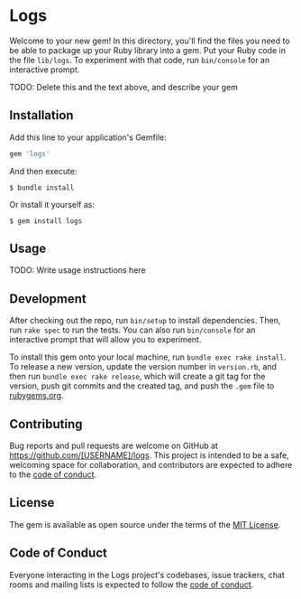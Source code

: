 # Logs

Welcome to your new gem! In this directory, you'll find the files you need to be able to package up your Ruby library into a gem. Put your Ruby code in the file `lib/logs`. To experiment with that code, run `bin/console` for an interactive prompt.

TODO: Delete this and the text above, and describe your gem

## Installation

Add this line to your application's Gemfile:

```ruby
gem 'logs'
```

And then execute:

    $ bundle install

Or install it yourself as:

    $ gem install logs

## Usage

TODO: Write usage instructions here

## Development

After checking out the repo, run `bin/setup` to install dependencies. Then, run `rake spec` to run the tests. You can also run `bin/console` for an interactive prompt that will allow you to experiment.

To install this gem onto your local machine, run `bundle exec rake install`. To release a new version, update the version number in `version.rb`, and then run `bundle exec rake release`, which will create a git tag for the version, push git commits and the created tag, and push the `.gem` file to [rubygems.org](https://rubygems.org).

## Contributing

Bug reports and pull requests are welcome on GitHub at https://github.com/[USERNAME]/logs. This project is intended to be a safe, welcoming space for collaboration, and contributors are expected to adhere to the [code of conduct](https://github.com/[USERNAME]/logs/blob/master/CODE_OF_CONDUCT.md).

## License

The gem is available as open source under the terms of the [MIT License](https://opensource.org/licenses/MIT).

## Code of Conduct

Everyone interacting in the Logs project's codebases, issue trackers, chat rooms and mailing lists is expected to follow the [code of conduct](https://github.com/[USERNAME]/logs/blob/master/CODE_OF_CONDUCT.md).

